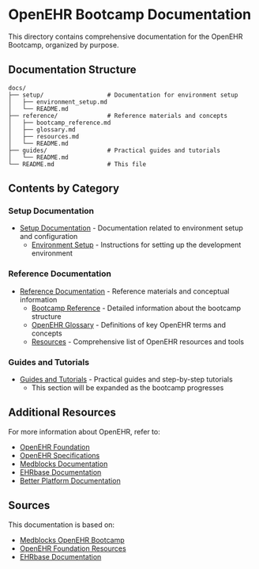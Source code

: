 # OpenEHR Bootcamp Documentation

This directory contains comprehensive documentation for the OpenEHR Bootcamp, organized by purpose.

## Documentation Structure

```
docs/
├── setup/                  # Documentation for environment setup
│   ├── environment_setup.md
│   └── README.md
├── reference/              # Reference materials and concepts
│   ├── bootcamp_reference.md
│   ├── glossary.md
│   ├── resources.md
│   └── README.md
├── guides/                 # Practical guides and tutorials
│   └── README.md
└── README.md               # This file
```

## Contents by Category

### Setup Documentation

- [Setup Documentation](setup/README.md) - Documentation related to environment setup and configuration
  - [Environment Setup](setup/environment_setup.md) - Instructions for setting up the development environment

### Reference Documentation

- [Reference Documentation](reference/README.md) - Reference materials and conceptual information
  - [Bootcamp Reference](reference/bootcamp_reference.md) - Detailed information about the bootcamp structure
  - [OpenEHR Glossary](reference/glossary.md) - Definitions of key OpenEHR terms and concepts
  - [Resources](reference/resources.md) - Comprehensive list of OpenEHR resources and tools

### Guides and Tutorials

- [Guides and Tutorials](guides/README.md) - Practical guides and step-by-step tutorials
  - This section will be expanded as the bootcamp progresses

## Additional Resources

For more information about OpenEHR, refer to:

- [OpenEHR Foundation](https://openehr.org/)
- [OpenEHR Specifications](https://specifications.openehr.org/)
- [Medblocks Documentation](https://docs.medblocks.com/)
- [EHRbase Documentation](https://ehrbase.readthedocs.io/en/latest/)
- [Better Platform Documentation](https://docs.better.care/openehr-platform/)

## Sources

This documentation is based on:

- [Medblocks OpenEHR Bootcamp](https://medblocks.com/openehr-bootcamp)
- [OpenEHR Foundation Resources](https://openehr.org/)
- [EHRbase Documentation](https://ehrbase.readthedocs.io/en/latest/)
